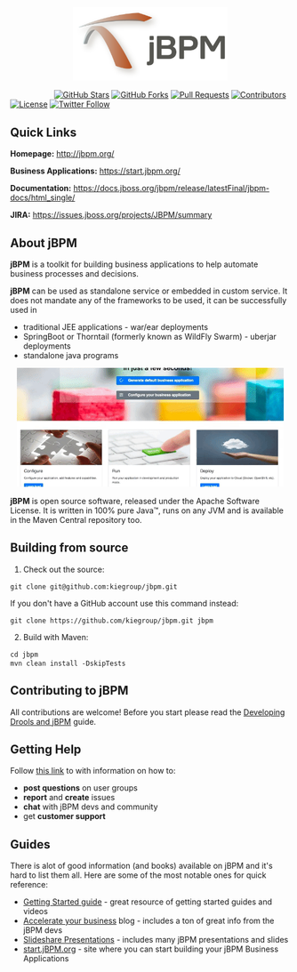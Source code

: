 <p align="center"><img width=55% height=55% src="docsimg/jbpm_logo_450px.png"></p>

&nbsp;&nbsp;&nbsp;&nbsp;&nbsp;&nbsp;&nbsp;&nbsp;&nbsp;&nbsp;&nbsp;&nbsp;&nbsp;&nbsp;&nbsp;&nbsp;&nbsp;&nbsp;&nbsp;
[![GitHub Stars](https://img.shields.io/github/stars/kiegroup/jbpm.svg)](https://github.com/kiegroup/jbpm/stargazers)
[![GitHub Forks](https://img.shields.io/github/forks/kiegroup/jbpm.svg)](https://github.com/kiegroup/jbpm/network/members)
[![Pull Requests](https://img.shields.io/github/issues-pr/kiegroup/jbpm.svg?style=flat-square)](https://github.com/kiegroup/jbpm/pulls)
[![Contributors](https://img.shields.io/github/contributors/kiegroup/jbpm.svg?style=flat-square)](https://github.com/kiegroup/jbpm/graphs/contributors)
[![License](https://img.shields.io/github/license/kiegroup/jbpm.svg)](https://github.com/kiegroup/jbpm/blob/master/LICENSE-ASL-2.0.txt)
[![Twitter Follow](https://img.shields.io/twitter/follow/jbossjbpm.svg?label=Follow&style=social)](https://twitter.com/jbossjbpm?lang=en)

Quick Links
--------------------
**Homepage:** http://jbpm.org/

**Business Applications:** https://start.jbpm.org/

**Documentation:** https://docs.jboss.org/jbpm/release/latestFinal/jbpm-docs/html_single/

**JIRA:** https://issues.jboss.org/projects/JBPM/summary 

About jBPM
--------------------
**jBPM** is a toolkit for building business applications to help automate business processes and decisions.

**jBPM** can be used as standalone service or embedded in custom service. It does not mandate any of the frameworks to be used, it can be successfully used in
   - traditional JEE applications - war/ear deployments
   - SpringBoot or Thorntail (formerly known as WildFly Swarm) - uberjar deployments
   - standalone java programs
   
   
<p align="center"><img src="docsimg/jbpm_rotating.gif"></p>
   
**jBPM** is open source software, released under the Apache Software License. It is written in 100% pure Java™, runs on any JVM and is available in the Maven Central repository too.

Building from source
--------------------

1. Check out the source:
```
git clone git@github.com:kiegroup/jbpm.git
```

If you don't have a GitHub account use this command instead:
```
git clone https://github.com/kiegroup/jbpm.git jbpm
```

2. Build with Maven:
```
cd jbpm
mvn clean install -DskipTests
```
Contributing to jBPM
--------------------
All contributions are welcome! Before you start please read the [Developing Drools and jBPM](https://github.com/kiegroup/droolsjbpm-build-bootstrap/blob/master/README.md) guide.

Getting Help
--------------------

Follow [this link](http://jbpm.org/community/getHelp.html) to with information on how to:
- **post questions** on user groups
- **report** and **create** issues
- **chat** with jBPM devs and community
- get **customer support**

Guides
--------------------
There is alot of good information (and books) available on jBPM and it's hard to list them all. Here are some of 
the most notable ones for quick reference:

- [Getting Started guide](http://jbpm.org/learn/gettingStarted.html) - great resource of getting started guides and videos
- [Accelerate your business](http://mswiderski.blogspot.com/) blog - includes a ton of great info from the jBPM devs
- [Slideshare Presentations](https://www.slideshare.net/krisverlaenen/presentations) - includes many jBPM presentations and slides
- [start.jBPM.org](https://start.jbpm.org/) - site where you can start building your jBPM Business Applications


